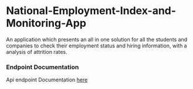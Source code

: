 # National-Employment-Index-and-Monitoring-App
An application which presents an all in one solution for all the students and companies to check their employment status and hiring information, with a analysis of attrition rates.

### Endpoint Documentation 
Api endpoint Documentation [here](https://documenter.getpostman.com/view/19415022/2s9YsMBBcJ)

